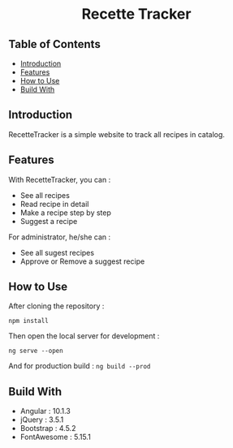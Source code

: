 <h1 align="center">Recette Tracker</h1>

## Table of Contents
* [Introduction](#introduction)
* [Features](#features)
* [How to Use](#how-to-use)
* [Build With](#build-with)

## Introduction
RecetteTracker is a simple website to track all recipes in catalog.

## Features
With RecetteTracker, you can :
* See all recipes
* Read recipe in detail
* Make a recipe step by step
* Suggest a recipe

For administrator, he/she can :
* See all sugest recipes
* Approve or Remove a suggest recipe

## How to Use
After cloning the repository :

`npm install`

Then open the local server for development :

`ng serve --open`

And for production build :
 `ng build --prod`

## Build With
* Angular : 10.1.3
* jQuery : 3.5.1
* Bootstrap : 4.5.2
* FontAwesome : 5.15.1
